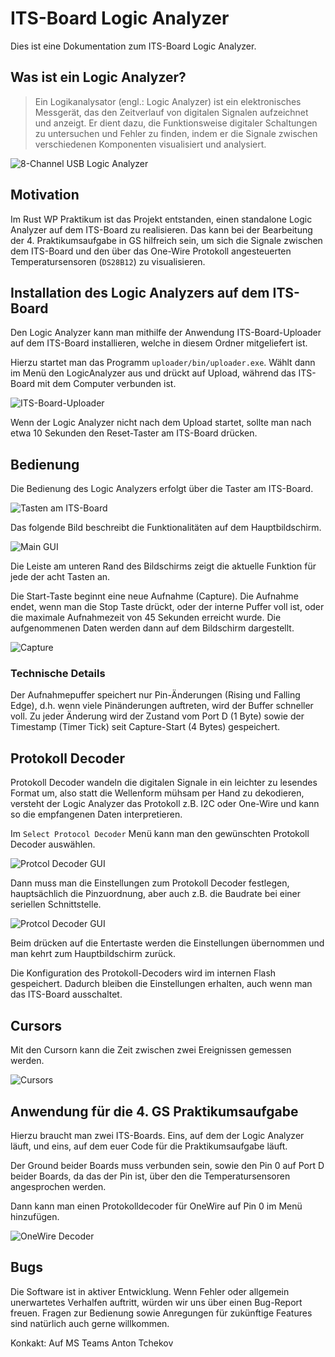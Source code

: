 # ITS-Board Logic Analyzer

Dies ist eine Dokumentation zum ITS-Board Logic Analyzer.

## Was ist ein Logic Analyzer?

> Ein Logikanalysator (engl.: Logic Analyzer) ist ein elektronisches Messgerät,
> das den Zeitverlauf von digitalen Signalen aufzeichnet und anzeigt. Er dient
> dazu, die Funktionsweise digitaler Schaltungen zu untersuchen und Fehler zu
> finden, indem er die Signale zwischen verschiedenen Komponenten visualisiert
> und analysiert.

![8-Channel USB Logic Analyzer](la_8ch.jpg)

## Motivation

Im Rust WP Praktikum ist das Projekt entstanden, einen standalone Logic Analyzer auf dem ITS-Board zu realisieren. Das kann bei der Bearbeitung der
4. Praktikumsaufgabe in GS hilfreich sein, um sich die Signale zwischen dem
ITS-Board und den über das One-Wire Protokoll angesteuerten Temperatursensoren
(`DS28B12`) zu visualisieren.

## Installation des Logic Analyzers auf dem ITS-Board

Den Logic Analyzer kann man mithilfe der Anwendung ITS-Board-Uploader
auf dem ITS-Board installieren, welche in diesem Ordner mitgeliefert
ist.

Hierzu startet man das Programm `uploader/bin/uploader.exe`.
Wählt dann im Menü den LogicAnalyzer aus und drückt auf Upload,
während das ITS-Board mit dem Computer verbunden ist.

![ITS-Board-Uploader](uploader.png)

Wenn der Logic Analyzer nicht nach dem Upload startet, sollte man nach
etwa 10 Sekunden den Reset-Taster am ITS-Board drücken.

## Bedienung

Die Bedienung des Logic Analyzers erfolgt über die Taster am
ITS-Board.

![Tasten am ITS-Board](tasten.jpg)

Das folgende Bild beschreibt die Funktionalitäten auf dem Hauptbildschirm.

![Main GUI](gui.png)

Die Leiste am unteren Rand des Bildschirms zeigt die aktuelle
Funktion für jede der acht Tasten an.

Die Start-Taste beginnt eine neue Aufnahme (Capture).
Die Aufnahme endet, wenn man die Stop Taste drückt, oder der interne Puffer
voll ist, oder die maximale Aufnahmezeit von 45 Sekunden erreicht wurde.
Die aufgenommenen Daten werden dann auf dem Bildschirm dargestellt.

![Capture](capture.png)

### Technische Details

Der Aufnahmepuffer speichert nur Pin-Änderungen (Rising und Falling Edge), d.h.
wenn viele Pinänderungen auftreten, wird der Buffer schneller voll. Zu jeder
Änderung wird der Zustand vom Port D (1 Byte) sowie der Timestamp (Timer Tick)
seit Capture-Start (4 Bytes) gespeichert.

## Protokoll Decoder

Protokoll Decoder wandeln die digitalen Signale in ein leichter
zu lesendes Format um, also statt die Wellenform mühsam per Hand zu
dekodieren, versteht der Logic Analyzer das Protokoll z.B. I2C oder
One-Wire und kann so die empfangenen Daten interpretieren.

Im `Select Protocol Decoder` Menü kann man den gewünschten Protokoll Decoder
auswählen.

![Protcol Decoder GUI](add_decoder.png)

Dann muss man die Einstellungen zum Protokoll Decoder festlegen, hauptsächlich
die Pinzuordnung, aber auch z.B. die Baudrate bei einer seriellen Schnittstelle.

![Protcol Decoder GUI](decoder_settings.png)

Beim drücken auf die Entertaste werden die Einstellungen übernommen und man
kehrt zum Hauptbildschirm zurück.

Die Konfiguration des Protokoll-Decoders wird im internen Flash gespeichert.
Dadurch bleiben die Einstellungen erhalten, auch wenn man das ITS-Board
ausschaltet.

## Cursors

Mit den Cursorn kann die Zeit zwischen zwei Ereignissen gemessen werden.

![Cursors](cursors.png)

## Anwendung für die 4. GS Praktikumsaufgabe

Hierzu braucht man zwei ITS-Boards. Eins, auf dem der
Logic Analyzer läuft, und eins, auf dem euer Code für
die Praktikumsaufgabe läuft.

Der Ground beider Boards muss verbunden sein, sowie den
Pin 0 auf Port D beider Boards, da das der Pin ist, über
den die Temperatursensoren angesprochen werden.

Dann kann man einen Protokolldecoder für OneWire auf
Pin 0 im Menü hinzufügen.

![OneWire Decoder](decoder_onewire.png)

## Bugs

Die Software ist in aktiver Entwicklung. Wenn Fehler oder allgemein
unerwartetes Verhalfen auftritt, würden wir uns über einen Bug-Report
freuen. Fragen zur Bedienung sowie Anregungen für zukünftige Features
sind natürlich auch gerne willkommen.

Konkakt: Auf MS Teams Anton Tchekov
